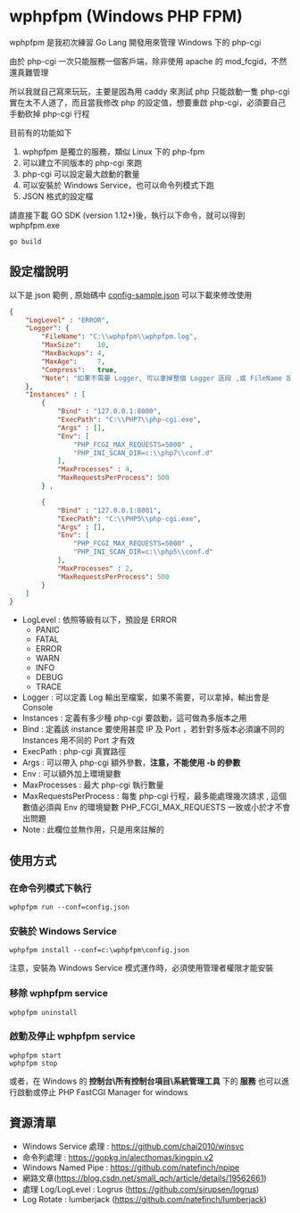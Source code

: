 # wphpfpm (Windows PHP FPM) #

wphpfpm 是我初次練習 Go Lang 開發用來管理 Windows 下的 php-cgi

由於 php-cgi 一次只能服務一個客戶端，除非使用 apache 的 mod_fcgid，不然還真難管理

所以我就自己寫來玩玩，主要是因為用 caddy 來測試 php 只能啟動一隻 php-cgi 實在太不人道了，而且當我修改 php 的設定值，想要重啟 php-cgi，必須要自己手動砍掉 php-cgi 行程

目前有的功能如下

1. wphpfpm 是獨立的服務，類似 Linux 下的 php-fpm
2. 可以建立不同版本的 php-cgi 來跑
3. php-cgi 可以設定最大啟動的數量
4. 可以安裝於 Windows Service，也可以命令列模式下跑
5. JSON 格式的設定檔

請直接下載 GO SDK (version 1.12+)後，執行以下命令，就可以得到 wphpfpm.exe

~~~bash
go build
~~~





## 設定檔說明 ##

以下是 json 範例 , 原始碼中 [config-sample.json](./config-sample.json) 可以下載來修改使用

```json
{
    "LogLevel" : "ERROR",
    "Logger": {
        "FileName": "C:\\wphpfpm\\wphpfpm.log",
        "MaxSize":    10,
        "MaxBackups": 4,
        "MaxAge":     7,
        "Compress":   true,
        "Note": "如果不需要 Logger, 可以拿掉整個 Logger 區段 ,或 FileName 設為空字串 , MaxSize 是 MB 為單位 , MaxAge 是以天為單位，本例子為每一份log有7天的內容,並且保留 4 份"
    },
    "Instances" : [
        {
            "Bind" : "127.0.0.1:8000",
            "ExecPath": "C:\\PHP7\\php-cgi.exe",
            "Args" : [],
            "Env": [
                "PHP_FCGI_MAX_REQUESTS=5000" ,
                "PHP_INI_SCAN_DIR=c:\\php7\\conf.d"
            ],
            "MaxProcesses" : 4,
            "MaxRequestsPerProcess": 500
        } ,

        {
            "Bind" : "127.0.0.1:8001",
            "ExecPath": "C:\\PHP5\\php-cgi.exe",
            "Args" : [],
            "Env": [
                "PHP_FCGI_MAX_REQUESTS=5000" ,
                "PHP_INI_SCAN_DIR=c:\\php5\\conf.d"
            ],
            "MaxProcesses" : 2,
            "MaxRequestsPerProcess": 500
        }
    ]
}
```

- LogLevel : 依照等級有以下，預設是 ERROR
  * PANIC
  * FATAL
  * ERROR
  * WARN
  * INFO
  * DEBUG
  * TRACE
- Logger : 可以定義 Log 輸出至檔案，如果不需要，可以拿掉，輸出會是 Console
- Instances : 定義有多少種 php-cgi 要啟動，這可做為多版本之用
- Bind : 定義該 instance 要使用甚麼 IP 及 Port ，若針對多版本必須讓不同的 Instances 用不同的 Port 才有效
- ExecPath : php-cgi 真實路徑
- Args : 可以帶入 php-cgi 額外參數，**注意，不能使用 -b 的參數**
- Env : 可以額外加上環境變數
- MaxProcesses : 最大 php-cgi 執行數量
- MaxRequestsPerProcess : 每隻 php-cgi 行程，最多能處理幾次請求 , 這個數值必須與 Env 的環境變數 PHP_FCGI_MAX_REQUESTS 一致或小於才不會出問題
- Note : 此欄位並無作用，只是用來註解的



## 使用方式 ##

### 在命令列模式下執行 ###

```
wphpfpm run --conf=config.json
```

### 安裝於 Windows Service ###

```
wphpfpm install --conf=c:\wphpfpm\config.json
```

注意，安裝為 Windows Service 模式運作時，必須使用管理者權限才能安裝

### 移除 wphpfpm service ###

```
wphpfpm uninstall
```



### 啟動及停止 wphpfpm service ###

```
wphpfpm start
wphpfpm stop
```

或者，在 Windows 的 **控制台\所有控制台項目\系統管理工具** 下的 **服務** 也可以進行啟動或停止 PHP FastCGI Manager for windows



## 資源清單 ##

- Windows Service 處理 : https://github.com/chai2010/winsvc
- 命令列處理 : https://gopkg.in/alecthomas/kingpin.v2
- Windows Named Pipe : https://github.com/natefinch/npipe
- 網路文章(https://blog.csdn.net/small_qch/article/details/19562661)
- 處理 Log/LogLevel : Logrus (https://github.com/sirupsen/logrus)
- Log Rotate : lumberjack (https://github.com/natefinch/lumberjack)